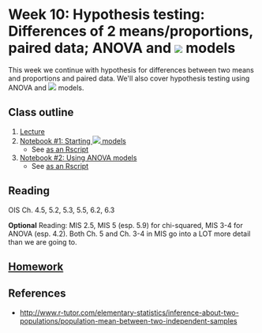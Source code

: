 # Week 10: Hypothesis testing: Differences of 2 means/proportions, paired data; ANOVA and <img src="https://render.githubusercontent.com/render/math?math=\chi^2"> models

This week we continue with hypothesis for differences between two means and proportions and paired data.  We'll also cover hypothesis testing using ANOVA and <img src="https://render.githubusercontent.com/render/math?math=\chi^2"> models.

## Class outline

 1. [Lecture](lecture9_s2020_toupload.pdf)
 1. [Notebook #1: Starting <img src="https://render.githubusercontent.com/render/math?math=\chi^2"> models](prep_starting_chi_squared_part1.ipynb)
	* See [as an Rscript](Rscripts/prep_starting_chi_squared_week09_part1.R)	
 1. [Notebook #2: Using ANOVA models](prep_starting_chi_squared_part1.ipynb)
	* See [as an Rscript](Rscripts/prep_starting_chi_squared_week09_part1.R)	

## Reading

OIS Ch. 4.5, 5.2, 5.3, 5.5, 6.2, 6.3

**Optional** Reading: MIS 2.5, MIS 5 (esp. 5.9) for chi-squared, MIS 3-4 for ANOVA (esp. 4.2).  Both Ch. 5 and Ch. 3-4 in MIS go into a LOT more detail than we are going to.

## [Homework](homework.md)

## References

 * http://www.r-tutor.com/elementary-statistics/inference-about-two-populations/population-mean-between-two-independent-samples
